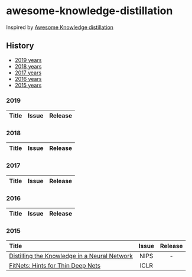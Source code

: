 # awesome-knowledge-distillation
Inspired by [Awesome Knowledge distillation](https://github.com/dkozlov/awesome-knowledge-distillation)

## History

- [2019 years](#2019)
- [2018 years](#2018)
- [2017 years](#2017)
- [2016 years](#2016)
- [2015 years](#2015)

### 2019
|   Title  | Issue | Release |
| :--------| :---: | :-----: |

### 2018
|   Title  | Issue | Release |
| :--------| :---: | :-----: |

### 2017
|   Title  | Issue | Release |
| :--------| :---: | :-----: |

### 2016
|   Title  | Issue | Release |
| :--------| :---: | :-----: |

### 2015
|   Title  | Issue | Release |
| :--------| :---: | :-----: |
| [Distilling the Knowledge in a Neural Network](https://arxiv.org/abs/1503.02531) | NIPS | - | [Github](https://github.com/adri-romsor/FitNets/tree/master/costs)
| [FitNets: Hints for Thin Deep Nets](https://arxiv.org/abs/1412.6550) | ICLR | 

